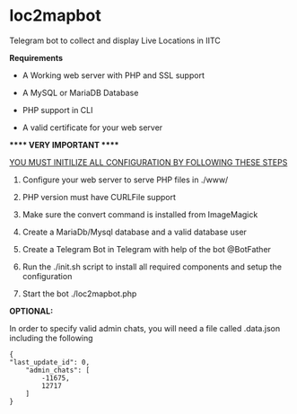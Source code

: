 # loc2mapbot
Telegram bot to collect and display Live Locations in IITC

__Requirements__
* A Working web server with PHP and SSL support

* A MySQL or MariaDB Database

* PHP support in CLI

* A valid certificate for your web server


__**** VERY IMPORTANT ****__

<u>YOU MUST INITILIZE ALL CONFIGURATION BY FOLLOWING THESE STEPS</u>

1. Configure your web server to serve PHP files in ./www/

2. PHP version must have CURLFile support

3. Make sure the convert command is installed from ImageMagick

4. Create a MariaDb/Mysql database and a valid database user

5. Create a Telegram Bot in Telegram with help of the bot @BotFather

6. Run the ./init.sh script to install all required components and setup the configuration

7. Start the bot ./loc2mapbot.php

__OPTIONAL:__

In order to specify valid admin chats, you will need a file called .data.json including the following

    {
	"last_update_id": 0,
        "admin_chats": [
            -11675,
            12717
        ]
    }

